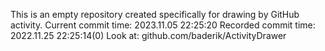 This is an empty repository created specifically for drawing by GitHub activity.
Current commit time: 2023.11.05 22:25:20
Recorded commit time: 2022.11.25 22:25:14(0)
Look at: github.com/baderik/ActivityDrawer
